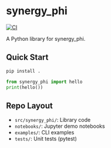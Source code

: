 # synergy_phi

[![CI](https://github.com/AcashaOrg/synergy-coherence-lab/actions/workflows/ci.yml/badge.svg)](https://github.com/AcashaOrg/synergy-coherence-lab/actions/workflows/ci.yml)

A Python library for synergy_phi.

## Quick Start

```bash
pip install .
```

```python
from synergy_phi import hello
print(hello())
```

## Repo Layout

- `src/synergy_phi/`: Library code
- `notebooks/`: Jupyter demo notebooks
- `examples/`: CLI examples
- `tests/`: Unit tests (pytest)